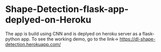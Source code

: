 # Shape-Detection-flask-app-deplyed-on-Heroku
The app is build using CNN and is deplyed on heroku server as a flask-python app.
To see the working demo, go to the link-> https://dl-shape-detection.herokuapp.com/
